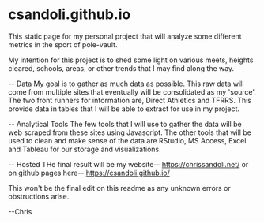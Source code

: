 # csandoli.github.io
This static page for my personal project that will analyze some different metrics in the sport of pole-vault.

My intention for this project is to shed some light on various meets, heights cleared, schools, areas, or other trends that I may find along the way.

 -- Data
 My goal is to gather as much data as possible. This raw data will come from multiple sites that eventually will be consolidated as my 'source'. The two front runners for information are, Direct Athletics and TFRRS. This provide data in tables that I will be able to extract for use in my project.
 
 -- Analytical Tools
 The few tools that I will use to gather the data will be web scraped from these sites using Javascript.
 The other tools that will be used to clean and make sense of the data are RStudio, MS Access, Excel and Tableau for our storage and visualizations.
 
 -- Hosted
 THe final result will be my website-- https://chrissandoli.net/  or on github pages here-- https://csandoli.github.io/
 
 
 
 This won't be the final edit on this readme as any unknown errors or obstructions arise.
 
 --Chris
